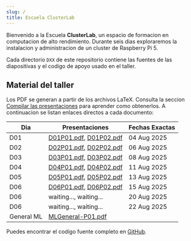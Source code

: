 ```yaml
---
slug: /
title: Escuela ClusterLab
---
```


Bienvenido a la Escuela **ClusterLab**, un espacio de formacion en computacion de alto rendimiento. Durante seis dias exploraremos la instalacion y administracion de un cluster de Raspberry Pi 5.

Cada directorio `DXX` de este repositorio contiene las fuentes de las diapositivas y el codigo de apoyo usado en el taller.

## Material del taller

Los PDF se generan a partir de los archivos LaTeX. Consulta la seccion [Compilar las presentaciones](./compilar) para aprender como obtenerlos. A continuacion se listan enlaces directos a cada documento:

| Dia | Presentaciones | Fechas Exactas
| --- | --- | --- |
| D01 | [D01P01.pdf](/pdfs/D01P01.pdf), [D01P02.pdf](/pdfs/D01P02.pdf) | 04 Aug 2025 |
| D02 | [D02P01.pdf](/pdfs/D02P01.pdf), [D02P02.pdf](/pdfs/D02P02.pdf) | 06 Aug 2025 |
| D03 | [D03P01.pdf](/pdfs/D03P01.pdf), [D03P02.pdf](/pdfs/D03P02.pdf) | 08 Aug 2025 |
| D04 | [D04P01.pdf](/pdfs/D04P01.pdf), [D04P02.pdf](/pdfs/D04P02.pdf) | 11 Aug 2025 |
| D05 | [D05P01.pdf](/pdfs/D05P01.pdf), [D05P02.pdf](/pdfs/D05P02.pdf) | 13 Aug 2025 |
| D06 | [D06P01.pdf](/pdfs/D06P01.pdf), [D06P02.pdf](/pdfs/D06P02.pdf) | 15 Aug 2025 |
| D06 | waiting..., waiting... | 20 Aug 2025 |
| D06 | waiting..., waiting... | 22 Aug 2025 |
| General ML | [MLGeneral-P01.pdf](/pdfs/MLGeneral-P01.pdf) |

Puedes encontrar el codigo fuente completo en [GitHub](https://github.com/jperaltac/erpi5).
